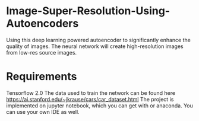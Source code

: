 # Image-Super-Resolution-Using-Autoencoders
Using this deep learning powered autoencoder to significantly enhance the quality of images. The neural network will create high-resolution images from low-res source images.

# Requirements
Tensorflow 2.0
The data used to train the network can be found here https://ai.stanford.edu/~jkrause/cars/car_dataset.html
The project is implemented on jupyter notebook, which you can get with or anaconda. You can use your own IDE as well.
